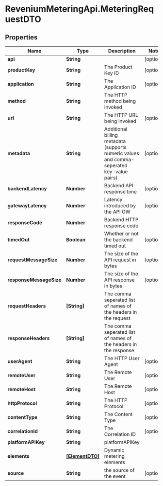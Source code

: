 # ReveniumMeteringApi.MeteringRequestDTO

## Properties
Name | Type | Description | Notes
------------ | ------------- | ------------- | -------------
**api** | **String** |  | [optional] 
**productKey** | **String** | The Product Key ID | [optional] 
**application** | **String** | The Application ID | [optional] 
**method** | **String** | The HTTP method being invoked | 
**url** | **String** | The HTTP URL being invoked | [optional] 
**metadata** | **String** | Additional billing metadata (supports numeric values and comma-seperated key-value pairs) | [optional] 
**backendLatency** | **Number** | Backend API response time | [optional] 
**gatewayLatency** | **Number** | Latency introduced by the API GW | [optional] 
**responseCode** | **Number** | Backend HTTP response code | 
**timedOut** | **Boolean** | Whether or not the backend timed out | [optional] 
**requestMessageSize** | **Number** | The size of the API request in bytes | [optional] 
**responseMessageSize** | **Number** | The size of the API response in bytes | [optional] 
**requestHeaders** | **[String]** | The comma seperated list of names of the headers in the request | 
**responseHeaders** | **[String]** | The comma seperated list of names of the headers in the response | 
**userAgent** | **String** | The HTTP User Agent | [optional] 
**remoteUser** | **String** | The Remote User | [optional] 
**remoteHost** | **String** | The Remote Host | [optional] 
**httpProtocol** | **String** | The HTTP Protocol | [optional] 
**contentType** | **String** | The Content Type | [optional] 
**correlationId** | **String** | The Correlation ID | [optional] 
**platformAPIKey** | **String** | platformAPIKey | 
**elements** | [**[ElementDTO]**](ElementDTO.md) | Dynamic metering elements | 
**source** | **String** | the source of the event | [optional] 
